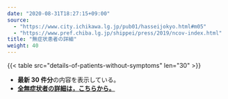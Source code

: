 ```yaml
---
date: "2020-08-31T18:27:15+09:00"
source:
  - "https://www.city.ichikawa.lg.jp/pub01/hasseijokyo.html#m05"
  - "https://www.pref.chiba.lg.jp/shippei/press/2019/ncov-index.html"
title: "無症状患者の詳細"
weight: 40
---
```


{{< table src="details-of-patients-without-symptoms" len="30" >}}

- **最新 30 件分**の内容を表示している。
- **[全無症状者の詳細は，こちらから。](./cards/details-of-patients-without-symptoms/)**
